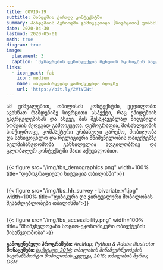 ```yaml
---
title: COVID-19 
subtitle: პანდემია ქართულ კონტექსტში 
summary: პანდემიის პერიოდში გამოკვეთილი [სივრცითი] უთანასწორობა
date: 2020-04-30
lastmod: 2020-05-01
math: true
diagram: true
image:
  placement: 3
  caption: 'მგზავრების დეზინფექცია მცხეთის რკინიგზის სადგურზე ესპანური გრიპის პანდემიისას. **წყარო**: საქართველოს ეროვნული არქივი'
links:
  - icon_pack: fab
    icon: medium
    name: თავდაპირველად გამოქვეყნდა ბლოგზე
    url: 'https://bit.ly/2VtVGNt'
---
```


<p align="justify">
ამ ვიზუალებით, თბილისის კონტექსტში, ვცდილობთ ავხსნათ რამდენიმე სივრცითი ასპექტი, რაც ეპიდემიის გავრცელებისას და ასევე, მის შესაკავებლად მიღებული ზომების შედეგად გამოიკვეთა.
დემოგრაფია, მოსახლეობის სიმჭიდროვე, კომპაქტური ურბანული გარემო, მობილობა და სასიცოცხლო და რელიგიური მნიშვნელობის ობიექტებზე ხელმისაწვდომობა განხილულია ადგილობრივ და გლობალურ კონტექსტში მათი აქტუალობით.
</p>

<!DOCTYPE html>
<html>
<head>
<meta name="viewport" content="width=device-width, initial-scale=1">
<style>
* {
  box-sizing: border-box;
}

/* Create two equal columns that floats next to each other */
.column {
  float: left;
  width: 50%;
  padding: 10px;
}

/* Clear floats after the columns */
.row:after {
  content: "";
  display: table;
  clear: both;
}

/* Responsive layout - makes the two columns stack on top of each other instead of next to each other */
@media screen and (max-width: 600px) {
  .column {
    width: 100%;
  }
}
</style>
</head>
<body>

<div class="row">
  <div class="column" style="">
    <p>{{< figure src="/img/tbs_demographics.png" width=100% title="დემოგრაფიული სიტუაცია თბილისში">}}</p>
  </div>
</div>
<div class="row">
  <div class="column" style="">
    <p>{{< figure src="/img/tbs_hh_survey - bivariate_v1.jpg" width=100% title="ფიზიკური და ვირტუალური მობილობის შესაძლებლობები თბილისში">}}</p>
  </div>
</div>
<div class="row">
    <div class="column" style="">
     <p>{{< figure src="/img/tbs_accessibility.png" width=100% title="მნიშვნელოვანი სოციო-ეკონომიკური ობიექტების მისაწვდომობა">}}</p>
  </div>
</div>
</body>
</html>

<font size="2">
    <b>გამოყენებული პროგრამები:</b> <i>ArcMap; Python & Adobe Illustrator</i>  <br> <b>მონაცემები:</b> <a href="https://www.geostat.ge/ka"><i>საქსტატი, 2014</i></a>; <i>თბილისის შინამეურნეობების სატრანსპორტო მობილობის კვლევა, 2016</i>; <i>თბილისის მერია</i>; <i>OSM</i>
</font>